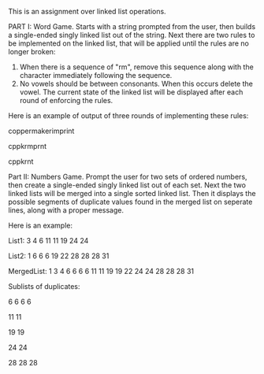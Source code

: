 This is an assignment over linked list operations.

PART I: Word Game.
Starts with a string prompted from the user, then builds a single-ended singly linked list out of the string.
Next there are two rules to be implemented on the linked list, that will be applied until the rules are no longer broken:

1. When there is a sequence of "rm", remove this sequence along with the character immediately following the sequence.
2. No vowels should be between consonants. When this occurs delete the vowel.
The current state of the linked list will be displayed after each round of enforcing the rules.

Here is an example of output of three rounds of implementing these rules:

coppermakerimprint

cppkrmprnt

cppkrnt

Part II: Numbers Game.
Prompt the user for two sets of ordered numbers, then create a single-ended singly linked list out of each set. 
Next the two linked lists will be merged into a single sorted linked list.
Then it displays the possible segments of duplicate values found in the merged list on seperate lines, along with a proper message.

Here is an example:

List1: 3 4 6 11 11 19 24 24 

List2: 1 6 6 6 19 22 28 28 28 31

MergedList: 1 3 4 6 6 6 6 11 11 19 19 22 24 24 28 28 28 31

Sublists of duplicates: 

6 6 6 6

11 11

19 19

24 24

28 28 28
